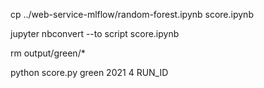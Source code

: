 cp ../web-service-mlflow/random-forest.ipynb score.ipynb

jupyter nbconvert --to script score.ipynb

rm output/green/*

python score.py green 2021 4 RUN_ID

